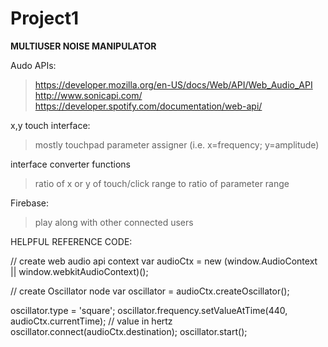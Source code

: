 # Project1

**MULTIUSER NOISE MANIPULATOR**

Audo APIs:
> https://developer.mozilla.org/en-US/docs/Web/API/Web_Audio_API
> http://www.sonicapi.com/
> https://developer.spotify.com/documentation/web-api/

x,y touch interface:
> mostly touchpad
> parameter assigner (i.e. x=frequency; y=amplitude)
	
interface converter functions
> ratio of x or y of touch/click range to ratio of parameter range
	
Firebase:
> play along with other connected users 

 
HELPFUL REFERENCE CODE:

// create web audio api context
var audioCtx = new (window.AudioContext || window.webkitAudioContext)();

// create Oscillator node
var oscillator = audioCtx.createOscillator();

oscillator.type = 'square';
oscillator.frequency.setValueAtTime(440, audioCtx.currentTime); // value in hertz
oscillator.connect(audioCtx.destination);
oscillator.start();



